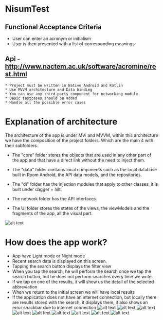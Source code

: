 # NisumTest

## Functional Acceptance Criteria

* User can enter an acronym or initialism
* User is then presented with a list of corresponding meanings

## Api - http://www.nactem.ac.uk/software/acromine/rest.html

	* Project must be written in Native Android and Kotlin
	* Use MVVM architecture and Data binding
	* You can use any third-party component for networking module
	* Basic testcases should be added
	* Handle all the possible error cases

# Explanation of architecture

The architecture of the app is under MVI and MVVM, within this architecture we have the composition
of the project folders. Which are the main 4 with their subfolders.

* The "core" folder stores the objects that are used in any other part of the app and that have a
  direct link without the need to inject them.

* The "data" folder contains local components such as the local database built in Room Android, the
  API data models, and the repositories.

* The "di" folder has the injection modules that apply to other classes, it is built under dagger +
  hilt.

* The network folder has the API interfaces.

* The UI folder stores the states of the views, the viewModels and the fragments of the app, all the
  visual part.

![alt text](https://github.com/GeekGianca/android_abb_test/blob/main/n00.png?raw=true)

# How does the app work?

- App have Light mode or Night mode
- Recent search data is displayed on this screen.
- Tapping the search button displays the filter view
- When you tap the search, he will perform the search once we tap the search button, but he does not
  perform searches every time we write.
- If we tap on one of the results, it will show us the detail of the selected abbreviation
- When we return to the initial screen we will have local results
- If the application does not have an internet connection, but locally there are results stored with
  the search, it displays them, it also shows an error snackbar due to internet connection
  ![alt text](https://github.com/GeekGianca/android_abb_test/blob/main/n1_.png?raw=true)
  ![alt text](https://github.com/GeekGianca/android_abb_test/blob/main/n2_.png?raw=true)
  ![alt text](https://github.com/GeekGianca/android_abb_test/blob/main/n3_.png?raw=true)
  ![alt text](https://github.com/GeekGianca/android_abb_test/blob/main/n4_.png?raw=true)
  ![alt text](https://github.com/GeekGianca/android_abb_test/blob/main/n5_.png?raw=true)
  ![alt text](https://github.com/GeekGianca/android_abb_test/blob/main/n6_.png?raw=true)
  ![alt text](https://github.com/GeekGianca/android_abb_test/blob/main/n7_.png?raw=true)
  ![alt text](https://github.com/GeekGianca/android_abb_test/blob/main/n8_.png?raw=true)
  ![alt text](https://github.com/GeekGianca/android_abb_test/blob/main/n9_.png?raw=true)
